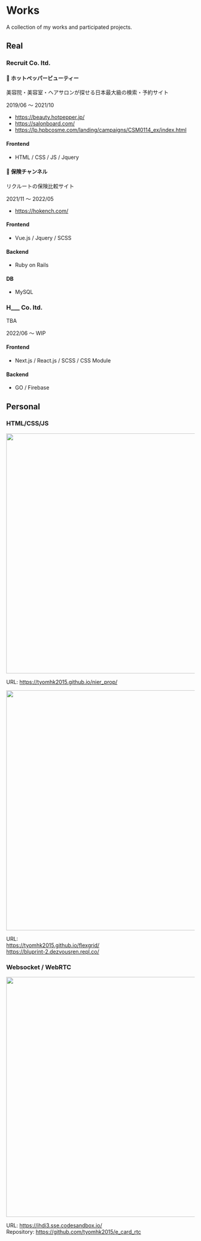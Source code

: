 # Works

A collection of my works and participated projects.

## Real
### Recruit Co. ltd.

#### 🏁 ホットペッパービューティー

美容院・美容室・ヘアサロンが探せる日本最大級の検索・予約サイト

2019/06 〜 2021/10

* <a href="https://beauty.hotpepper.jp/">https://beauty.hotpepper.jp/</a>
* <a href="https://salonboard.com/">https://salonboard.com/</a>
* <a href="https://lp.hpbcosme.com/landing/campaigns/CSM0114_ex/index.html">https://lp.hpbcosme.com/landing/campaigns/CSM0114_ex/index.html</a>

#### Frontend

* HTML / CSS / JS / Jquery


#### 🏁 保険チャンネル

リクルートの保険比較サイト

2021/11 〜 2022/05

* <a href="https://hokench.com/">https://hokench.com/</a>

#### Frontend

* Vue.js / Jquery / SCSS

#### Backend

* Ruby on Rails

#### DB

* MySQL

### H___ Co. ltd.

TBA

2022/06 〜 WIP

#### Frontend

* Next.js / React.js / SCSS / CSS Module

#### Backend

* GO / Firebase


## Personal
### HTML/CSS/JS

<img src="https://user-images.githubusercontent.com/35278730/171186823-ae7a96bd-6ced-48f6-b5f9-60124c4c074c.png" width="640" />

URL: <a href="https://tyomhk2015.github.io/nier_prop/">https://tyomhk2015.github.io/nier_prop/</a>

<img src="https://user-images.githubusercontent.com/35278730/172380733-8afc76f2-605a-416b-87d9-b723393e8e9f.png" width="640" />

URL:<br>
<a href="https://tyomhk2015.github.io/flexgrid/">https://tyomhk2015.github.io/flexgrid/</a><br>
<a href="https://bluprint-2.dezvousren.repl.co/">https://bluprint-2.dezvousren.repl.co/</a>



### Websocket / WebRTC

<img src="https://user-images.githubusercontent.com/35278730/171186991-a12a96c2-bf86-4441-9d86-52aa28c67fd7.png" width="640" />

URL: <a href="https://ihdi3.sse.codesandbox.io/">https://ihdi3.sse.codesandbox.io/</a><br>
Repository: <a href="https://github.com/tyomhk2015/e_card_rtc">https://github.com/tyomhk2015/e_card_rtc</a>

